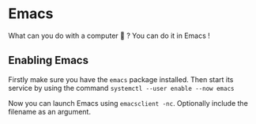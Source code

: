 # Emacs

What can you do with a computer 🤔 ? You can do it in Emacs !

## Enabling Emacs

Firstly make sure you have the `emacs` package installed.
Then start its service by using the command `systemctl --user enable --now emacs`

Now you can launch Emacs using `emacsclient -nc`. Optionally include the filename as an argument.

